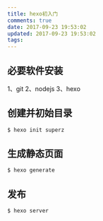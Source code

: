 ```yaml
---
title: hexo初入门
comments: true
date: 2017-09-23 19:53:02
updated: 2017-09-23 19:53:02
tags:
---
```

## 必要软件安装
1、git
2、nodejs
3、hexo

## 创建并初始目录

``` bash
$ hexo init superz
```

## 生成静态页面

``` bash
$ hexo generate
```

## 发布

``` bash
$ hexo server
```


